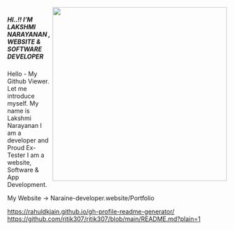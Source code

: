 <img align='right' src="https://media.giphy.com/media/zbMRZx113HKBkeCwrm/giphy.gif" width="400" height="400" margin-left='100px' >
<h5>HI..!! I'M LAKSHMI NARAYANAN , WEBSITE & SOFTWARE DEVELOPER  </h5>

Hello - My Github Viewer. Let me introduce myself. 
My name is Lakshmi Narayanan I am a developer and Proud Ex-Tester
I am a website, Software & App Development.

My Website -> Naraine-developer.website/Portfolio 


https://rahuldkjain.github.io/gh-profile-readme-generator/
https://github.com/ritik307/ritik307/blob/main/README.md?plain=1
